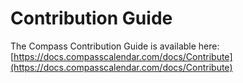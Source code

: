 # Contribution Guide

The Compass Contribution Guide is available here:
[https://docs.compasscalendar.com/docs/Contribute](https://docs.compasscalendar.com/docs/Contribute)
